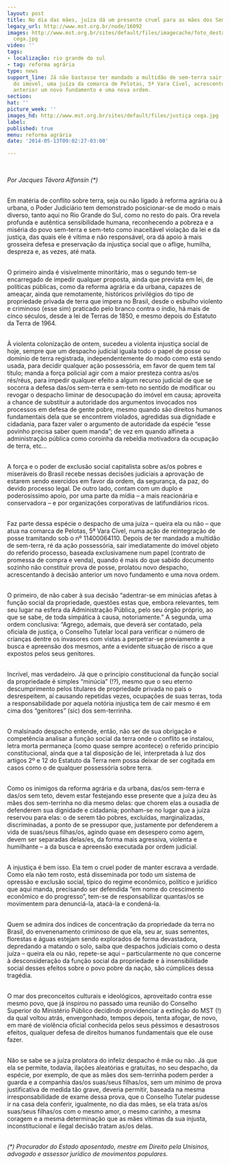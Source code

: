 ```yaml
---
layout: post
title: No dia das mães, juíza dá um presente cruel para as mães dos Sem Terrinha
legacy_url: http://www.mst.org.br/node/16092
images: http://www.mst.org.br/sites/default/files/imagecache/foto_destaque/justiça
  cega.jpg
video: ''
tags:
- localização: rio grande do sul
- tag: reforma agrária
type: news
support_line: Já não bastasse ter mandado a multidão de sem-terra sair imediatamente
  do imóvel, uma juíza da comarca de Pelotas, 5ª Vara Cível, acrescentou à decisão
  anterior um novo fundamento e uma nova ordem.
section: 
hat: ''
picture_week: ''
images_hd: http://www.mst.org.br/sites/default/files/justiça cega.jpg
label: 
published: true
menu: reforma agrária
date: '2014-05-13T09:02:27-03:00'

---
```

<p>&nbsp;</p><p><em>Por Jacques Távora Alfonsin (*)</em></p><p><br>Em matéria de conflito sobre terra, seja ou não ligado à reforma agrária ou à urbana, o Poder Judiciário tem demonstrado posicionar-se de modo o mais diverso, tanto aqui no Rio Grande do Sul, como no resto do país. Ora revela profunda e autêntica sensibilidade humana, reconhecendo a pobreza e a miséria do povo sem-terra e sem-teto como inaceitável violação da lei e da justiça, das quais ele é vítima e não responsável, ora dá apoio à mais grosseira defesa e preservação da injustiça social que o aflige, humilha, despreza e, as vezes, até mata.</p><p><br>O primeiro ainda é visivelmente minoritário, mas o segundo tem-se encarregado de impedir qualquer proposta, ainda que prevista em lei, de políticas públicas, como da reforma agrária e da urbana, capazes de ameaçar, ainda que remotamente, históricos privilégios do tipo de propriedade privada de terra que impera no Brasil, desde o esbulho violento e criminoso (esse sim) praticado pelo branco contra o índio, há mais de cinco séculos, desde a lei de Terras de 1850, e mesmo depois do Estatuto da Terra de 1964.</p><p><br>À violenta colonização de ontem, sucedeu a violenta injustiça social de hoje, sempre que um despacho judicial iguala todo o papel de posse ou domínio de terra registrada, independentemente do modo como está sendo usada, para decidir qualquer ação possessória, em favor de quem tem tal título; manda a força policial agir com a maior presteza contra as/os rés/réus, para impedir qualquer efeito a algum recurso judicial de que se socorra a defesa das/os sem-terra e sem-teto no sentido de modificar ou revogar o despacho liminar de desocupação do imóvel em causa; aproveita a chance de substituir a autoridade dos argumentos invocados nos processos em defesa de gente pobre, mesmo quando são direitos humanos fundamentais dela que se encontrem violados, agredidas sua dignidade e cidadania, para fazer valer o argumento de autoridade da espécie “esse povinho precisa saber quem manda”; de vez em quando alfineta a administração pública como coroinha da rebeldia motivadora da ocupação de terra, etc…</p><p><br>A força e o poder de exclusão social capitalista sobre as/os pobres e miseráveis do Brasil recebe nessas decisões judiciais a aprovação de estarem sendo exercidos em favor da ordem, da segurança, da paz, do devido processo legal. De outro lado, contam com um duplo e poderosíssimo apoio, por uma parte da mídia – a mais reacionária e conservadora – e por organizações corporativas de latifundiários ricos.</p><p><br>Faz parte dessa espécie o despacho de uma juíza – queira ela ou não – que atua na comarca de Pelotas, 5ª Vara Cível, numa ação de reintegração de posse tramitando sob o nº 11400064110. Depois de ter mandado a multidão de sem-terra, ré da ação possessória, sair imediatamente do imóvel objeto do referido processo, baseada exclusivamene num papel (contrato de promessa de compra e venda), quando é mais do que sabido documento sozinho não constituir prova de posse, prolatou novo despacho, acrescentando à decisão anterior um novo fundamento e uma nova ordem.</p><p><br>O primeiro, de não caber à sua decisão “adentrar-se em minúcias afetas à função social da propriedade, questões estas que, embora relevantes, tem seu lugar na esfera da Administração Pública, pelo seu órgão próprio, ao que se sabe, de toda simpática à causa, notoriamente.” A segunda, uma ordem conclusiva: “Agrego, ademais, que deverá ser contatado, pela oficiala de justiça, o Conselho Tutelar local para verificar o número de crianças dentre os invasores com vistas a perpetrar-se previamente a busca e apreensão dos mesmos, ante a evidente situação de risco a que expostos pelos seus genitores.</p><p><br>Incrível, mas verdadeiro. Já que o princípio constitucional da função social da propriedade é simples “minúcia” (!?), mesmo que o seu eterno descumprimento pelos titulares de propriedade privada no país o desrespeitem, aí causando repetidas vezes, ocupações de suas terras, toda a responsabilidade por aquela notória injustiça tem de cair mesmo é em cima dos “genitores” (sic) dos sem-terrinha.</p><p><br>O malsinado despacho entende, então, não ser de sua obrigação e competência analisar a função social da terra onde o conflito se instalou, letra morta permaneça (como quase sempre acontece) o referido princípio constitucional, ainda que a tal disposição de lei, interpretada à luz dos artigos 2º e 12 do Estatuto da Terra nem possa deixar de ser cogitada em casos como o de qualquer possessória sobre terra.</p><p><br>Como os inimigos da reforma agrária e da urbana, das/os sem-terra e das/os sem teto, devem estar festejando esse presente que a juíza deu às mães dos sem-terrinha no dia mesmo delas: que chorem elas a ousadia de defenderem sua dignidade e cidadania; ponham-se no lugar que a juíza reservou para elas: o de serem tão pobres, excluídas, marginalizadas, discriminadas, a ponto de se pressupor que, justamente por defenderem a vida de suas/seus filhas/os, agindo quase em desespero como agem, devem ser separadas delas/es, da forma mais agressiva, violenta e humilhante – a da busca e apreensão executada por ordem judicial.</p><p><br>A injustiça é bem isso. Ela tem o cruel poder de manter escrava a verdade. Como ela não tem rosto, está disseminada por todo um sistema de opressão e exclusão social, típico do regime econômico, político e jurídico que aqui manda, precisando ser defendida “em nome do crescimento econômico e do progresso”, tem-se de responsabilizar quantas/os se movimentem para denunciá-la, atacá-la e condená-la.</p><p><br>Quem se admira dos índices de concentração da propriedade da terra no Brasil, do envenenamento criminoso de que ela, seu ar, suas sementes, florestas e águas estejam sendo explorados de forma devastadora, depredando a matando o solo, saiba que despachos judiciais como o desta juíza – queira ela ou não, repete-se aqui – particularmente no que concerne à desconsideração da função social da propriedade e à insensibilidade social desses efeitos sobre o povo pobre da nação, são cúmplices dessa tragédia.</p><p><br>O mar dos preconceitos culturais e ideológicos, aproveitado contra esse mesmo povo, que já inspirou no passado uma reunião do Conselho Superior do Ministério Público decidindo providenciar a extinção do MST (!) da qual voltou atrás, envergonhado, tempos depois, tenta afogar, de novo, em maré de violência oficial conhecida pelos seus péssimos e desastrosos efeitos, qualquer defesa de direitos humanos fundamentais que ele ouse fazer.</p><p><br>Não se sabe se a juíza prolatora do infeliz despacho é mãe ou não. Já que ela se permite, todavia, ilações aleatórias e gratuitas, no seu despacho, da espécie, por exemplo, de que as mães dos sem-terrinha podem perder a guarda e a companhia das/os suas/seus filhas/os, sem um mínimo de prova justificativa de medida tão grave, deveria permitir, baseada na mesma irresponsabilidade de exame dessa prova, que o Conselho Tutelar pudesse ir na casa dela conferir, igualmente, no dia das mães, se ela trata as/os suas/seus filhas/os com o mesmo amor, o mesmo carinho, a mesma coragem e a mesma determinação que as mães vítimas da sua injusta, inconstitucional e ilegal decisão tratam as/os delas.</p><p><em><br>(*) Procurador do Estado aposentado, mestre em Direito pela Unisinos, advogado e assessor jurídico de movimentos populares.</em></p><div>&nbsp;</div>
